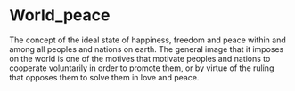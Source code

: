 # World_peace
 The concept of the ideal state of happiness, freedom and peace within and among all peoples and nations on earth. The general image that it imposes on the world is one of the motives that motivate peoples and nations to cooperate voluntarily in order to promote them, or by virtue of the ruling that opposes them to solve them in love and peace.
